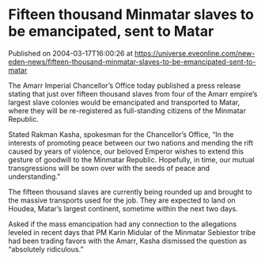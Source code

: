 # Fifteen thousand Minmatar slaves to be emancipated, sent to Matar
Published on 2004-03-17T16:00:26 at https://universe.eveonline.com/new-eden-news/fifteen-thousand-minmatar-slaves-to-be-emancipated-sent-to-matar

The Amarr Imperial Chancellor’s Office today published a press release stating that just over fifteen thousand slaves from four of the Amarr empire’s largest slave colonies would be emancipated and transported to Matar, where they will be re-registered as full-standing citizens of the Minmatar Republic.   
  
Stated Rakman Kasha, spokesman for the Chancellor’s Office, “In the interests of promoting peace between our two nations and mending the rift caused by years of violence, our beloved Emperor wishes to extend this gesture of goodwill to the Minmatar Republic. Hopefully, in time, our mutual transgressions will be sown over with the seeds of peace and understanding.”   
  
The fifteen thousand slaves are currently being rounded up and brought to the massive transports used for the job. They are expected to land on Houdea, Matar’s largest continent, sometime within the next two days.   
  
Asked if the mass emancipation had any connection to the allegations leveled in recent days that PM Karin Midular of the Minmatar Sebiestor tribe had been trading favors with the Amarr, Kasha dismissed the question as “absolutely ridiculous.”
